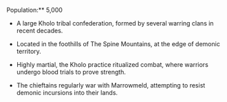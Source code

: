 Population:** 5,000

- A large Kholo tribal confederation, formed by several warring clans in recent decades.

- Located in the foothills of The Spine Mountains, at the edge of demonic territory.

- Highly martial, the Kholo practice ritualized combat, where warriors undergo blood trials to prove strength.

- The chieftains regularly war with Marrowmeld, attempting to resist demonic incursions into their lands.